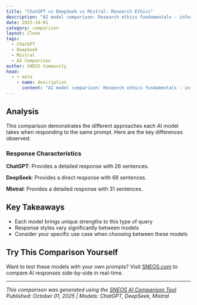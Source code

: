 ```yaml
---
title: "ChatGPT vs DeepSeek vs Mistral: Research Ethics"
description: "AI model comparison: Research ethics fundamentals - informed consent, integrity, transparency..."
date: 2025-10-01
category: comparison
layout: Clean
tags:
  - ChatGPT
  - DeepSeek
  - Mistral
  - AI Comparison
author: SNEOS Community
head:
  - - meta
    - name: description
      content: "AI model comparison: Research ethics fundamentals - informed consent, integrity, transparency..."
---
```


<ChatComparison
  title="ChatGPT vs DeepSeek vs Mistral: Research Ethics"
  prompt="Research ethics fundamentals - informed consent, integrity, transparency"
  :responses='{
    "ChatGPT": "Certainly! Here\u0027s an overview of the fundamentals of research ethics focusing on informed consent, integrity, and transparency:\n\n### 1. Informed Consent\n- **Definition:** Informed consent is the process by which researchers provide potential participants with all necessary information about a study so they can make a voluntary, informed decision about their participation.\n- **Key Elements:**\n  - **Disclosure:** Participants must be given comprehensive information about the purpose, procedures, risks, benefits, and alternatives.\n  - **Comprehension:** Information must be presented in clear, understandable language appropriate for the participant\u2019s level of understanding.\n  - **Voluntariness:** Consent must be given freely, without coercion, undue influence, or manipulation.\n  - **Documentation:** Consent is usually documented by a signed consent form, though verbal consent may be appropriate in some contexts.\n- **Importance:** Respects participant autonomy and protects their rights and welfare.\n\n### 2. Integrity\n- **Definition:** Integrity in research refers to honest and ethical conduct in all aspects of the research process, including design, data collection, analysis, and reporting.\n- **Key Principles:**\n  - **Honesty:** Reporting findings truthfully without fabrication, falsification, or misrepresentation.\n  - **Accountability:** Taking responsibility for the reliability and validity of research.\n  - **Respect for Intellectual Property:** Properly crediting sources and collaborators, avoiding plagiarism.\n  - **Avoiding Conflicts of Interest:** Disclosing any personal or financial interests that could affect research.\n- **Importance:** Maintains public trust in research and ensures the advancement of knowledge based on accurate information.\n\n### 3. Transparency\n- **Definition:** Transparency involves openness in the research process, ensuring that methods, data, and findings are clearly and openly shared.\n- **Key Aspects:**\n  - **Clear Methodology:** Providing detailed descriptions of research methods to allow reproducibility.\n  - **Data Sharing:** Where appropriate and ethical, sharing raw data and materials for verification.\n  - **Reporting Results:** Presenting all results, including negative or inconclusive findings, without selective reporting.\n  - **Disclosure of Funding and Conflicts of Interest:** Being open about sources of funding and any potential biases.\n- **Importance:** Enhances reproducibility, allows peer verification, and promotes trustworthiness.\n\n---\n\n### Summary\nResearch ethics fundamentally aim to protect participants, ensure valid and reliable results, and promote trustworthiness in science. Informed consent respects participant autonomy, integrity guarantees honesty and responsibility in research conduct, and transparency fosters openness and reproducibility. Adhering to these principles is essential for ethical and credible research.\n\nIf you\u2019d like, I can provide information on ethical guidelines, relevant regulations, or examples of best practices as well!",
    "DeepSeek": "Of course. This is an excellent and crucial topic. Research ethics form the moral backbone of all credible scientific and scholarly inquiry. Let\u0027s break down these three fundamentals: **Informed Consent**, **Integrity**, and **Transparency**.\n\nThese principles are interconnected and serve to protect participants, uphold the validity of research, and maintain public trust in science.\n\n---\n\n### 1. Informed Consent\n\nInformed consent is the process by which a prospective participant voluntarily confirms their willingness to participate in research, after having been informed of all aspects of the research that are relevant to their decision.\n\nIt is **not** just a form to be signed; it is an **ongoing process** of communication and understanding.\n\n#### Key Elements of Valid Informed Consent:\n*   **Disclosure:** The researcher must provide all relevant information in a comprehensible manner. This typically includes:\n    *   The purpose of the research and its procedures.\n    *   The expected duration of participation.\n    *   Potential risks and discomforts.\n    *   Potential benefits (to the participant or to society).\n    *   Alternatives to participation.\n    *   How confidentiality will be maintained.\n    *   Whom to contact for questions about the research or their rights.\n    *   A clear statement that participation is **voluntary** and that they can withdraw at any time without penalty.\n*   **Comprehension:** The information must be presented in a language and at a level the participant can understand. This is crucial when working with vulnerable populations (e.g., children, individuals with cognitive impairments, non-native speakers).\n*   **Voluntariness:** The agreement to participate must be made freely, without coercion, undue influence, or intimidation. Participants should not feel pressured by incentives (e.g., money, course credit) or by authority figures.\n*   **Competence:** The participant must have the legal and mental capacity to consent. For those who lack capacity (e.g., young children, adults with severe dementia), consent must be obtained from a legally authorized representative.\n\n**Why it\u0027s fundamental:** It respects the **autonomy and dignity** of individuals, treating them as ends in themselves, not merely as means to a scientific end. Its violation is at the heart of infamous ethical breaches like the **Tuskegee Syphilis Study**.\n\n---\n\n### 2. Integrity\n\nIntegrity is the commitment to honesty, accuracy, and rigor in all aspects of the research process. It is the quality of being truthful and having strong moral principles in the pursuit of knowledge.\n\n#### Key Components of Research Integrity:\n*   **Honesty in Reporting:** Presenting findings truthfully, without fabrication, falsification, or misrepresentation.\n    *   **Fabrication:** Making up data or results and recording them as if they were real.\n    *   **Falsification:** Manipulating research materials, equipment, or processes, or changing/omitting data or results such that the research is not accurately represented.\n*   **Accuracy:** A careful and precise approach to research methods, data collection, and analysis. Avoiding errors and keeping clear, accurate records.\n*   **Credit and Attribution:** Giving proper acknowledgment to the work of others through citations and co-authorship. This is the core of **avoiding plagiarism**.\n*   **Adherence to Agreements:** Upholding the terms of research grants, following institutional and professional guidelines, and maintaining confidentiality promises.\n*   **Collegiality:** Engaging in fair and respectful practices with peers, including in peer review, sharing resources, and collaborative work.\n\n**Why it\u0027s fundamental:** Integrity is the **bedrock of trust in science**. Without it, the entire scientific edifice crumbles. Flawed or dishonest research wastes resources, misleads other scientists, and can cause real-world harm if applied in policy or medicine.\n\n---\n\n### 3. Transparency\n\nTransparency is the practice of being open, clear, and explicit about the entire research process. It allows others to see, understand, and evaluate how research was conducted and how conclusions were reached.\n\n#### Key Practices of Research Transparency:\n*   **Methodological Transparency:** Providing a clear, detailed, and replicable description of the research methods, materials, and procedures used.\n*   **Data Transparency:** Making research data, code, and materials available to other researchers for verification and re-analysis (where ethical and legal, e.g., respecting participant confidentiality).\n*   **Analytic Transparency:** Clearly explaining all data analysis choices, including any statistical tests used, criteria for excluding data, and all variables measured in the study.\n*   **Reporting of All Findings:** Disclosing all research results, including negative or non-significant findings that do not support the initial hypothesis. This combats **publication bias**.\n*   **Conflict of Interest Disclosure:** Being open about any financial, professional, or personal relationships that could be perceived as influencing the research.\n\n**Why it\u0027s fundamental:** Transparency enables **scrutiny, verification, and reproducibility**, which are the self-correcting mechanisms of science. It allows the community to check the work, build upon it reliably, and identify errors or biases.\n\n---\n\n### The Interconnection: A Real-World Scenario\n\nImagine a clinical trial for a new drug.\n\n*   **Without Informed Consent:** Participants are not told about potential severe side effects. This is a profound ethical violation of their rights.\n*   **Without Integrity:** The researchers, under pressure from the drug company, might \u0022fiddle\u0022 with the data to make the drug look more effective than it is. This produces false and dangerous knowledge.\n*   **Without Transparency:** The researchers only publish the positive results from one trial and hide the negative results from two others. Doctors and patients make decisions based on an incomplete and overly optimistic picture, leading to harm.\n\nAll three principles work together to ensure that the research is **ethically conducted** (Informed Consent), **methodologically sound and honest** (Integrity), and **open to validation and critique** (Transparency). They are the non-negotiable pillars of responsible research.",
    "Mistral": "Research ethics are crucial for ensuring that studies are conducted responsibly and respectfully. Here are some fundamentals, including informed consent, integrity, and transparency:\n\n1. **Informed Consent**:\n   - **Definition**: Informed consent means that participants are fully aware of the nature of the research, the procedures involved, the potential risks and benefits, and their rights as participants.\n   - **Key Elements**:\n     - Voluntariness: Participants should not be coerced or unduly influenced to participate.\n     - Comprehension: Information should be presented in a clear and understandable way.\n     - Disclosure: Researchers must disclose all relevant information about the study.\n     - Competence: Participants must have the capacity to understand and consent.\n     - Continuing Consent: Participants have the right to withdraw at any time.\n\n2. **Integrity**:\n   - **Definition**: Integrity in research involves conducting studies in an honest, fair, and responsible manner.\n   - **Key Elements**:\n     - Honesty: Reporting data, results, and methods accurately and truthfully.\n     - Trustworthiness: Ensuring that research is conducted in a manner that upholds public trust.\n     - Accountability: Taking responsibility for the ethical conduct of research.\n     - Fairness: Treating all participants and stakeholders equitably.\n     - Respect for Intellectual Property: Properly crediting the work of others and avoiding plagiarism.\n\n3. **Transparency**:\n   - **Definition**: Transparency involves being open and clear about the research process, methods, findings, and any potential conflicts of interest.\n   - **Key Elements**:\n     - Open Communication: Clearly communicating the purpose, methods, and expected outcomes of the research.\n     - Data Sharing: Making research data and findings accessible to the scientific community and the public, when appropriate.\n     - Conflict of Interest Disclosure: Revealing any financial, personal, or professional interests that could influence the research.\n     - Peer Review: Subjecting research to scrutiny by other experts in the field to ensure quality and integrity.\n\n4. **Additional Ethical Principles**:\n   - **Respect for Persons**: Treating participants with dignity and respect, and protecting their autonomy.\n   - **Beneficence**: Maximizing possible benefits and minimizing possible harms of the research.\n   - **Justice**: Ensuring that the benefits and burdens of research are distributed fairly.\n   - **Confidentiality**: Protecting the privacy and confidentiality of participants\u0027 information.\n   - **Debriefing**: Providing participants with an opportunity to discuss their experiences and any concerns after the study.\n\n5. **Ethical Review**:\n   - **Institutional Review Boards (IRBs)**: Many institutions have IRBs or ethics committees that review research proposals to ensure they meet ethical standards.\n   - **Ethical Guidelines**: Adhering to guidelines set by professional organizations, such as the American Psychological Association (APA) or the Declaration of Helsinki for medical research.\n\nBy adhering to these ethical principles, researchers can ensure that their work is conducted in a manner that respects participants, maintains the integrity of the research process, and contributes positively to the field of study."
  }'
  published-date="10:35"
/>

## Analysis

This comparison demonstrates the different approaches each AI model takes when responding to the same prompt. Here are the key differences observed:

### Response Characteristics

**ChatGPT**: Provides a detailed response with 26 sentences. 

**DeepSeek**: Provides a direct response with 68 sentences. 

**Mistral**: Provides a detailed response with 31 sentences. 

## Key Takeaways

- Each model brings unique strengths to this type of query
- Response styles vary significantly between models
- Consider your specific use case when choosing between these models

## Try This Comparison Yourself

Want to test these models with your own prompts? Visit [SNEOS.com](https://sneos.com) to compare AI responses side-by-side in real-time.

---

*This comparison was generated using the [SNEOS AI Comparison Tool](https://sneos.com)*
*Published: October 01, 2025 | Models: ChatGPT, DeepSeek, Mistral*
